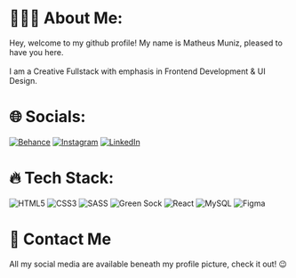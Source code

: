# 👨🏻‍💻 About Me:
Hey, welcome to my github profile! My name is Matheus Muniz, pleased to have you here.<br><br>I am a Creative Fullstack with emphasis in Frontend Development & UI Design.


# 🌐 Socials:
[![Behance](https://img.shields.io/badge/Behance-1769ff?logo=behance&logoColor=white)](https://behance.net/matheusmuniz16) [![Instagram](https://img.shields.io/badge/Instagram-%23E4405F.svg?logo=Instagram&logoColor=white)](https://instagram.com/i.am.matheus.muniz) [![LinkedIn](https://img.shields.io/badge/LinkedIn-%230077B5.svg?logo=linkedin&logoColor=white)](https://linkedin.com/in/matheus-muniz) 

# 🔥 Tech Stack:
![HTML5](https://img.shields.io/badge/html5-%23E34F26.svg?style=flat&logo=html5&logoColor=white) ![CSS3](https://img.shields.io/badge/css3-%231572B6.svg?style=flat&logo=css3&logoColor=white) ![SASS](https://img.shields.io/badge/SASS-hotpink.svg?style=flat&logo=SASS&logoColor=white) ![Green Sock](https://img.shields.io/badge/green%20sock-88CE02?style=flat&logo=greensock&logoColor=white) ![React](https://img.shields.io/badge/react-%2320232a.svg?style=flat&logo=react&logoColor=%2361DAFB) ![MySQL](https://img.shields.io/badge/mysql-%2300f.svg?style=flat&logo=mysql&logoColor=white) 	![Figma](https://img.shields.io/badge/figma-%23F24E1E.svg?style=flat&logo=figma&logoColor=white)

# 📨 Contact Me
All my social media are available beneath my profile picture, check it out! 😉
